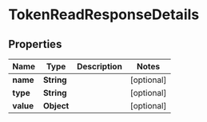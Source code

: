 

# TokenReadResponseDetails


## Properties

Name | Type | Description | Notes
------------ | ------------- | ------------- | -------------
**name** | **String** |  |  [optional]
**type** | **String** |  |  [optional]
**value** | **Object** |  |  [optional]



